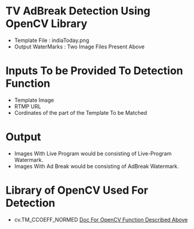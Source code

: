  #  TV AdBreak Detection Using OpenCV Library

* Template File : indiaToday.png
* Output WaterMarks : Two Image Files Present Above

# Inputs To be Provided To Detection Function
* Template Image
* RTMP URL
* Cordinates of the part of the Template To be Matched

# Output
* Images With Live Program would be consisting of Live-Program Watermark.
* Images With Ad Break would be consisting of AdBreak Watermark.

# Library of OpenCV Used For Detection

* cv.TM_CCOEFF_NORMED
[Doc For OpenCV Function Described Above](https://docs.opencv.org/trunk/d4/dc6/tutorial_py_template_matching.html)
